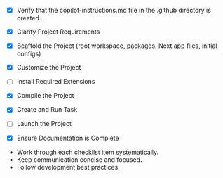 - [x] Verify that the copilot-instructions.md file in the .github directory is created.

- [x] Clarify Project Requirements

- [x] Scaffold the Project (root workspace, packages, Next app files, initial configs)

- [x] Customize the Project

- [ ] Install Required Extensions

- [x] Compile the Project

- [x] Create and Run Task

- [ ] Launch the Project

- [x] Ensure Documentation is Complete

- Work through each checklist item systematically.
- Keep communication concise and focused.
- Follow development best practices.

